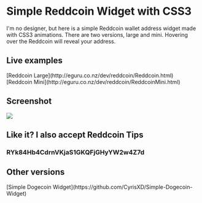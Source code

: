 <h1>Simple Reddcoin Widget with CSS3</h1>

I'm no designer, but here is a simple Reddcoin wallet address widget made with CSS3 animations. There are two versions, large and mini. Hovering over the Reddcoin will reveal your address.

<h2>Live examples</h2>
[Reddcoin Large](http://eguru.co.nz/dev/reddcoin/Reddcoin.html)<br />
[Reddcoin Mini](http://eguru.co.nz/dev/reddcoin/ReddcoinMini.html)


<h2>Screenshot</h2>
<img src="http://i.imgur.com/hwup9ba.png">


<h2>Like it? I also accept Reddcoin Tips</h2>
<h3>RYk84Hb4CdrnVKjaS1GKQFjGHyYW2w4Z7d</h3>


<h2>Other versions</h2>
[Simple Dogecoin Widget](https://github.com/CyrisXD/Simple-Dogecoin-Widget)
